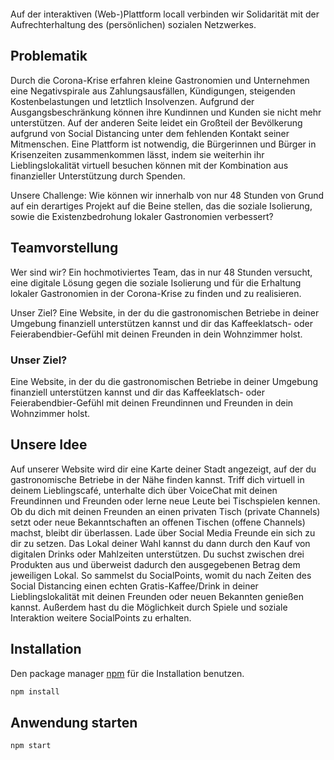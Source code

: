 [![<LOCALL>](https://circleci.com/gh/valentindiehl/locall_backend/tree/development.svg?style=shield)](https://circleci.com/gh/valentindiehl/locall_backend/tree/development)


Auf der interaktiven (Web-)Plattform locall verbinden wir Solidarität mit der Aufrechterhaltung des (persönlichen) sozialen Netzwerkes.

## Problematik

Durch die Corona-Krise erfahren kleine Gastronomien und Unternehmen eine Negativspirale aus Zahlungsausfällen, Kündigungen, steigenden Kostenbelastungen und letztlich Insolvenzen. Aufgrund der Ausgangsbeschränkung können ihre Kundinnen und Kunden sie nicht mehr unterstützen. Auf der anderen Seite leidet ein Großteil der Bevölkerung aufgrund von Social Distancing unter dem fehlenden Kontakt seiner Mitmenschen. Eine Plattform ist notwendig, die Bürgerinnen und Bürger in Krisenzeiten zusammenkommen lässt, indem sie weiterhin ihr Lieblingslokalität virtuell besuchen können mit der Kombination aus finanzieller Unterstützung durch Spenden.

Unsere Challenge: Wie können wir innerhalb von nur 48 Stunden von Grund auf ein derartiges Projekt auf die Beine stellen, das die soziale Isolierung, sowie die Existenzbedrohung lokaler Gastronomien verbessert?

## Teamvorstellung

Wer sind wir? Ein hochmotiviertes Team, das in nur 48 Stunden versucht, eine digitale Lösung gegen die soziale Isolierung und für die Erhaltung lokaler Gastronomien in der Corona-Krise zu finden und zu realisieren.

Unser Ziel? Eine Website, in der du die gastronomischen Betriebe in deiner Umgebung finanziell unterstützen kannst und dir das Kaffeeklatsch- oder Feierabendbier-Gefühl mit deinen Freunden in dein Wohnzimmer holst.

### Unser Ziel?

Eine Website, in der du die gastronomischen Betriebe in deiner Umgebung finanziell unterstützen kannst und dir das Kaffeeklatsch- oder Feierabendbier-Gefühl mit deinen Freundinnen und Freunden in dein Wohnzimmer holst.

## Unsere Idee

Auf unserer Website wird dir eine Karte deiner Stadt angezeigt, auf der du gastronomische Betriebe in der Nähe finden kannst. Triff dich virtuell in deinem Lieblingscafé, unterhalte dich über VoiceChat mit deinen Freundinnen und Freunden oder lerne neue Leute bei Tischspielen kennen. Ob du dich mit deinen Freunden an einen privaten Tisch (private Channels) setzt oder neue Bekanntschaften an offenen Tischen (offene Channels) machst, bleibt dir überlassen. Lade über Social Media Freunde ein sich zu dir zu setzen. Das Lokal deiner Wahl kannst du dann durch den Kauf von digitalen Drinks oder Mahlzeiten unterstützen. Du suchst zwischen drei Produkten aus und überweist dadurch den ausgegebenen Betrag dem jeweiligen Lokal. So sammelst du SocialPoints, womit du nach Zeiten des Social Distancing einen echten Gratis-Kaffee/Drink in deiner Lieblingslokalität mit deinen Freunden oder neuen Bekannten genießen kannst. Außerdem hast du die Möglichkeit durch Spiele und soziale Interaktion weitere SocialPoints zu erhalten.

## Installation

Den package manager [npm](https://www.npmjs.com) für die Installation benutzen.

```bash
npm install
```

## Anwendung starten

```bash
npm start
```
